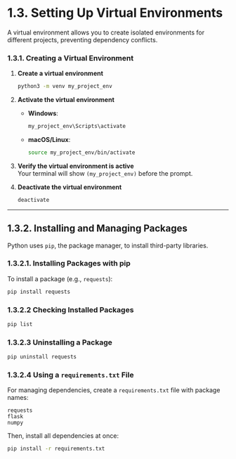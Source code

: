 # **1.3. Setting Up Virtual Environments**  
A virtual environment allows you to create isolated environments for different projects, preventing dependency conflicts.

### **1.3.1. Creating a Virtual Environment**  
1. **Create a virtual environment**  
   ```sh
   python3 -m venv my_project_env
   ```

2. **Activate the virtual environment**  
   - **Windows**:  
     ```sh
     my_project_env\Scripts\activate
     ```
   - **macOS/Linux**:  
     ```sh
     source my_project_env/bin/activate
     ```

3. **Verify the virtual environment is active**  
   Your terminal will show `(my_project_env)` before the prompt.

4. **Deactivate the virtual environment**  
   ```sh
   deactivate
   ```

---

## **1.3.2. Installing and Managing Packages**  
Python uses `pip`, the package manager, to install third-party libraries.

### 1.3.2.1. Installing Packages with pip 
To install a package (e.g., `requests`):  
```sh
pip install requests
```

### 1.3.2.2 Checking Installed Packages  
```sh
pip list
```

### 1.3.2.3 Uninstalling a Package 
```sh
pip uninstall requests
```

### 1.3.2.4 Using a `requirements.txt` File 
For managing dependencies, create a `requirements.txt` file with package names:  
```
requests
flask
numpy
```
Then, install all dependencies at once:  
```sh
pip install -r requirements.txt
```
